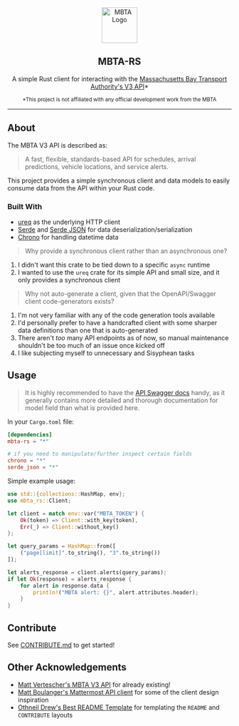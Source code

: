 <!-- PROJECT LOGO -->
<div align="center">
<img src="https://raw.githubusercontent.com/bobertoyin/bobertoyin/main/mbta-rs-logo.png" alt="MBTA Logo" width="80" height="80">
<h2>MBTA-RS</h2>
<p>A simple Rust client for interacting with the <a href="https://www.mbta.com/developers/v3-api">Massachusetts Bay Transport Authority's V3 API</a>*</p>
<small>*This project is not affiliated with any official development work from the MBTA</small>
</div>

---

<!-- ABOUT THE PROJECT -->
## About

The MBTA V3 API is described as: 

> A fast, flexible, standards-based API for schedules, arrival predictions, vehicle locations, and service alerts.

This project provides a simple synchronous client and data models to easily consume data from the API within your Rust code.

### Built With

- [ureq](https://crates.io/crates/ureq) as the underlying HTTP client
- [Serde](https://crates.io/crates/serde) and [Serde JSON](https://crates.io/crates/serde_json) for data deserialization/serialization
- [Chrono](https://crates.io/crates/chrono) for handling datetime data

> Why provide a synchronous client rather than an asynchronous one?

1. I didn't want this crate to be tied down to a specific `async` runtime
2. I wanted to use the `ureq` crate for its simple API and small size, and it only provides a synchronous client

> Why not auto-generate a client, given that the OpenAPI/Swagger client code-generators exists?

1. I'm not very familiar with any of the code generation tools available
2. I'd personally prefer to have a handcrafted client with some sharper data definitions than one that is auto-generated
3. There aren't *too* many API endpoints as of now, so manual maintenance shouldn't be too much of an issue once kicked off
4. I like subjecting myself to unnecessary and Sisyphean tasks

<!-- USAGE -->
## Usage

> It is highly recommended to have the [API Swagger docs](https://api-v3.mbta.com/docs/swagger/index.html) handy, as it generally contains more detailed and thorough documentation for model field than what is provided here.

In your `Cargo.toml` file:
```toml
[dependencies]
mbta-rs = "*"

# if you need to manipulate/further inspect certain fields
chrono = "*"
serde_json = "*"
```

Simple example usage:
```rust
use std::{collections::HashMap, env};
use mbta_rs::Client;

let client = match env::var("MBTA_TOKEN") {
    Ok(token) => Client::with_key(token),
    Err(_) => Client::without_key()
};

let query_params = HashMap::from([
    ("page[limit]".to_string(), "3".to_string())
]);

let alerts_response = client.alerts(query_params);
if let Ok(response) = alerts_response {
    for alert in response.data {
        println!("MBTA alert: {}", alert.attributes.header);
    }
}
```

<!-- CONTRIBUTE -->
## Contribute

See [CONTRIBUTE.md](https://github.com/bobertoyin/mbta-rs/blob/main/CONTRIBUTE.md) to get started!

<!-- OTHER ACKNOWLEDGEMENTS -->
## Other Acknowledgements

- [Matt Vertescher's MBTA V3 API](https://github.com/mvertescher/mbta-v3-swagger-api-client-rs) for already existing! 
- [Matt Boulanger's Mattermost API client](https://crates.io/crates/mattermost_api) for some of the client design inspiration
- [Othneil Drew's Best README Template](https://github.com/othneildrew/Best-README-Template) for templating the `README` and `CONTRIBUTE` layouts

